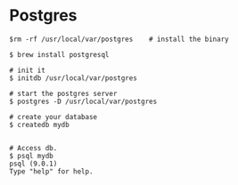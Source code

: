 # Postgres

    $rm -rf /usr/local/var/postgres    # install the binary

    $ brew install postgresql

    # init it
    $ initdb /usr/local/var/postgres

    # start the postgres server
    $ postgres -D /usr/local/var/postgres

    # create your database
    $ createdb mydb


    # Access db.
    $ psql mydb
    psql (9.0.1)
    Type "help" for help.